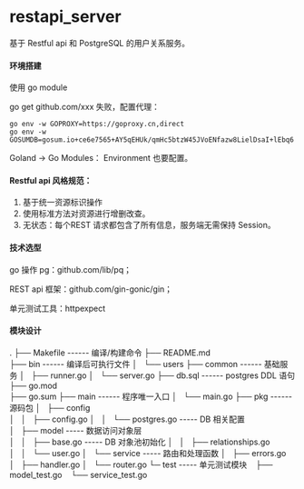 # restapi_server

基于 Restful api 和 PostgreSQL 的用户关系服务。

#### 环境搭建
使用 go module

go get github.com/xxx 失败，配置代理：
```
go env -w GOPROXY=https://goproxy.cn,direct
go env -w GOSUMDB=gosum.io+ce6e7565+AY5qEHUk/qmHc5btzW45JVoENfazw8LielDsaI+lEbq6
```
Goland -> Go Modules： Environment 也要配置。

#### Restful api 风格规范：
1. 基于统一资源标识操作
2. 使用标准方法对资源进行增删改查。
3. 无状态：每个REST 请求都包含了所有信息，服务端无需保持 Session。

#### 技术选型
go 操作 pg：github.com/lib/pq；

REST api 框架：github.com/gin-gonic/gin；

单元测试工具：httpexpect


#### 模块设计
.
├── Makefile    ------ 编译/构建命令
├── README.md   
├── bin         ------ 编译后可执行文件
│   └── users
├── common      ------ 基础服务
│   ├── runner.go
│   └── server.go
├── db.sql      ------ postgres DDL 语句
├── go.mod      
├── go.sum
├── main        ------ 程序唯一入口
│   └── main.go
├── pkg         ------ 源码包
│   ├── config      
│   │   ├── config.go
│   │   └── postgres.go  ----- DB 相关配置   
│   ├── model            ----- 数据访问对象层       
│   │   ├── base.go      ----- DB 对象池初始化
│   │   ├── relationships.go    
│   │   └── user.go
│   └── service          ----- 路由和处理函数
│       ├── errors.go
│       ├── handler.go
│       └── router.go
└─ test                 ----- 单元测试模块
    ├── model_test.go
    └── service_test.go

